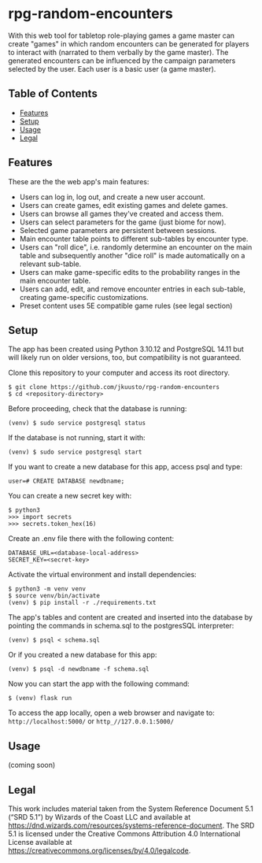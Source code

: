# rpg-random-encounters

With this web tool for tabletop role-playing games a game master can create 
"games" in which random encounters can be generated for players to interact 
with (narrated to them verbally by the game master). The generated encounters 
can be influenced by the campaign parameters selected by the user. 
Each user is a basic user (a game master).

## Table of Contents
- [Features](#features)
- [Setup](#setup)
- [Usage](#usage)
- [Legal](#legal)

## Features

These are the the web app's main features:

- Users can log in, log out, and create a new user account.
- Users can create games, edit existing games and delete games.
- Users can browse all games they've created and access them.
- Users can select parameters for the game (just biome for now).
- Selected game parameters are persistent between sessions.
- Main encounter table points to different sub-tables by encounter type.
- Users can "roll dice", i.e. randomly determine an encounter on the main 
  table and subsequently another "dice roll" is made automatically on a 
  relevant sub-table.
- Users can make game-specific edits to the probability ranges in the main 
  encounter table.
- Users can add, edit, and remove encounter entries in each sub-table, 
  creating game-specific customizations.
- Preset content uses 5E compatible game rules (see legal section)


## Setup

The app has been created using Python 3.10.12 and PostgreSQL 14.11 but will 
likely run on older versions, too, but compatibility is not guaranteed.

Clone this repository to your computer and access its root directory.
```
$ git clone https://github.com/jkuusto/rpg-random-encounters
$ cd <repository-directory>
```

Before proceeding, check that the database is running:
```
(venv) $ sudo service postgresql status
```
If the database is not running, start it with:
```
(venv) $ sudo service postgresql start
```

If you want to create a new database for this app, access psql and type:
```
user=# CREATE DATABASE newdbname;
```
You can create a new secret key with:
```
$ python3
>>> import secrets
>>> secrets.token_hex(16)
```

Create an .env file there with the following content:
```
DATABASE_URL=<database-local-address>
SECRET_KEY=<secret-key>
```

Activate the virtual environment and install dependencies:
```
$ python3 -m venv venv
$ source venv/bin/activate
(venv) $ pip install -r ./requirements.txt
```

The app's tables and content are created and inserted into the database 
by pointing the commands in schema.sql to the postgresSQL interpreter:
```
(venv) $ psql < schema.sql
```
Or if you created a new database for this app:
```
(venv) $ psql -d newdbname -f schema.sql
```

Now you can start the app with the following command:
```
$ (venv) flask run
```
To access the app locally, open a web browser and navigate to:
`http://localhost:5000/` or `http_//127.0.0.1:5000/`


## Usage

(coming soon)


## Legal

This work includes material taken from the System Reference Document 5.1 
(“SRD 5.1”) by Wizards of the Coast LLC and available at 
https://dnd.wizards.com/resources/systems-reference-document. The SRD 5.1 is 
licensed under the Creative Commons Attribution 4.0 International License 
available at https://creativecommons.org/licenses/by/4.0/legalcode.
